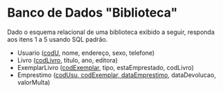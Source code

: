 # Banco de Dados "Biblioteca"

Dado o esquema relacional de uma biblioteca exibido a seguir, responda aos itens 1 a 5 usando SQL padrão.

- Usuario (<u>codU</u>, nome, endereço, sexo, telefone)
- Livro (<u>codLivro</u>, titulo, ano, editora)
- ExemplarLivro (<u>codExemplar</u>, tipo, estaEmprestado, codLivro)
- Emprestimo (<u>codUsu, codExemplar, dataEmprestimo</u>, dataDevolucao, valorMulta)